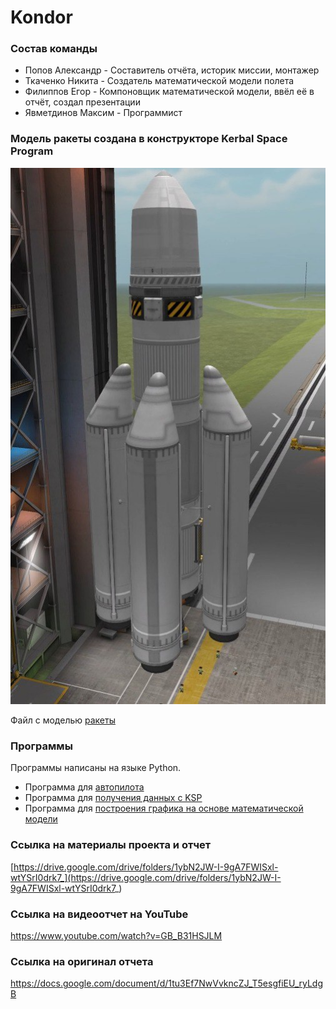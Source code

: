 # Kondor
### Состав команды
- Попов Александр - Составитель отчёта, историк миссии, монтажер
- Ткаченко Никита - Создатель математической модели полета
- Филиппов Егор - Компоновщик математической модели, ввёл её в отчёт, создал презентации
- Явметдинов Максим - Программист

### Модель ракеты создана в конструкторе Kerbal Space Program
![](https://github.com/Filippov-Egor/image/blob/main/photo_5408944983970533926_y.jpg)

Файл с моделью [ракеты](https://github.com/reynn211/Kondor/blob/main/Soyuz-2.craft)

### Программы
Программы написаны на языке Python.
- Программа для [автопилота](https://github.com/reynn211/Kondor/blob/main/code/autopilot.py)
- Программа для [получения данных с KSP](https://github.com/reynn211/Kondor/blob/main/code/extract_ksp.py)
- Программа для [построения графика на основе математической модели](https://github.com/reynn211/Kondor/blob/main/code/phys_model.py)

### Ссылка на материалы проекта и отчет
[https://drive.google.com/drive/folders/1ybN2JW-I-9gA7FWISxl-wtYSrI0drk7_](https://drive.google.com/drive/folders/1ybN2JW-I-9gA7FWISxl-wtYSrI0drk7_)

### Ссылка на видеоотчет на YouTube
https://www.youtube.com/watch?v=GB_B31HSJLM

### Ссылка на оригинал отчета
https://docs.google.com/document/d/1tu3Ef7NwVvkncZJ_T5esgfiEU_ryLdgB
